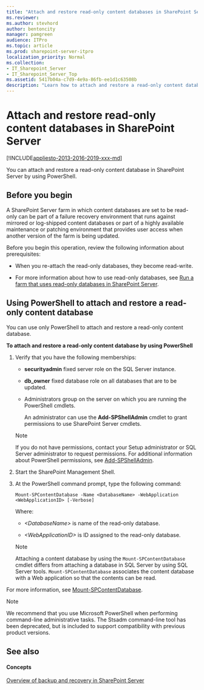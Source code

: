 ```yaml
---
title: "Attach and restore read-only content databases in SharePoint Server"
ms.reviewer: 
ms.author: stevhord
author: bentoncity
manager: pamgreen
audience: ITPro
ms.topic: article
ms.prod: sharepoint-server-itpro
localization_priority: Normal
ms.collection:
- IT_Sharepoint_Server
- IT_Sharepoint_Server_Top
ms.assetid: 5417b04a-c7d9-4e9a-86fb-ee1d1c63508b
description: "Learn how to attach and restore a read-only content database in SharePoint Server."
---
```


# Attach and restore read-only content databases in SharePoint Server

[!INCLUDE[appliesto-2013-2016-2019-xxx-md](../includes/appliesto-2013-2016-2019-xxx-md.md)]
  
You can attach and restore a read-only content database in SharePoint Server by using PowerShell.
  
    
## Before you begin
<a name="begin"> </a>

A SharePoint Server farm in which content databases are set to be read-only can be part of a failure recovery environment that runs against mirrored or log-shipped content databases or part of a highly available maintenance or patching environment that provides user access when another version of the farm is being updated.
  
Before you begin this operation, review the following information about prerequisites:
  
- When you re-attach the read-only databases, they become read-write.
    
- For more information about how to use read-only databases, see [Run a farm that uses read-only databases in SharePoint Server](run-a-farm-that-uses-read-only-databases.md).
    
## Using PowerShell to attach and restore a read-only content database
<a name="proc1"> </a>

You can use only PowerShell to attach and restore a read-only content database.
  
 **To attach and restore a read-only content database by using PowerShell**
  
1. Verify that you have the following memberships:
    
   - **securityadmin** fixed server role on the SQL Server instance. 
    
   - **db_owner** fixed database role on all databases that are to be updated. 
    
   - Administrators group on the server on which you are running the PowerShell cmdlets.
    
     An administrator can use the **Add-SPShellAdmin** cmdlet to grant permissions to use SharePoint Server cmdlets. 
    
    > [!NOTE]
    > If you do not have permissions, contact your Setup administrator or SQL Server administrator to request permissions. For additional information about PowerShell permissions, see [Add-SPShellAdmin](/powershell/module/sharepoint-server/Add-SPShellAdmin?view=sharepoint-ps). 
  
2. Start the SharePoint Management Shell.
    
3. At the PowerShell command prompt, type the following command:
    
   ```
   Mount-SPContentDatabase -Name <DatabaseName> -WebApplication <WebApplicationID> [-Verbose]
   ```

    Where:
    
   -  _\<DatabaseName\>_ is name of the read-only database. 
    
   -  _\<WebApplicationID\>_ is ID assigned to the read-only database. 
    
    > [!NOTE]
    > Attaching a content database by using the  `Mount-SPContentDatabase` cmdlet differs from attaching a database in SQL Server by using SQL Server tools.  `Mount-SPContentDatabase` associates the content database with a Web application so that the contents can be read. 
  
For more information, see [Mount-SPContentDatabase](/powershell/module/sharepoint-server/Mount-SPContentDatabase?view=sharepoint-ps).
  
> [!NOTE]
> We recommend that you use Microsoft PowerShell when performing command-line administrative tasks. The Stsadm command-line tool has been deprecated, but is included to support compatibility with previous product versions. 
  
## See also
<a name="proc1"> </a>

#### Concepts

[Overview of backup and recovery in SharePoint Server](backup-and-recovery-overview.md)


